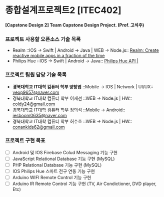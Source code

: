 # 종합설계프로젝트2 [ITEC402]
**[Capstone Design 2] Team Capstone Design Project. (Prof. 고석주)**

### 프로젝트 사용할 오픈소스 기술 목록
- Realm ::IOS -> Swift | Android -> Java | WEB -> Node.js::
[Realm: Create reactive mobile apps in a fraction of the time](https://realm.io/kr/)
- Philips Hue ::IOS -> Swift | Android -> Java::
[Philips Hue API |](https://www.developers.meethue.com/)

### 프로젝트 팀원 담당 기술 목록
- **경북대학교 IT대학 컴퓨터 학부 양창엽**  ::Mobile -> IOS | Network | UI/UX::
yeop9657@naver.com
- 경북대학교 IT대학 컴퓨터 학부 이재선  ::WEB -> Node.js | HW:: 
coldy24@gmail.com
- 경북대학교 IT대학 컴퓨터 학부 정의석  ::Mobile -> Android::
jesboom0635@naver.com
- 경북대학교 IT대학 컴퓨터 학부 허수호  ::WEB -> Node.js | HW::
conankids62@gmail.com

### 프로젝트 구현 목표
- [ ] Android 및 IOS Firebase Colud Messaging 기능 구현
- [ ] JavaScript Relational Database 기능 구현 (MySQL)
- [ ] PHP Relational Database 기능 구현 (MySQL)
- [ ] IOS Philips Hue 스마트 전구 연동 기능 구현
- [ ] Arduino WIFI Remote Control 기능 구현
- [ ] Arduino IR Remote Control 기능 구현 (TV, Air Condictioner, DVD player, Etc)

